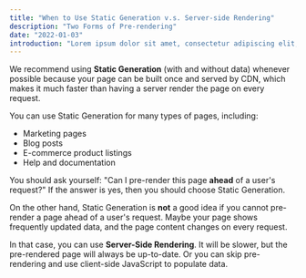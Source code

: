 ```yaml
---
title: "When to Use Static Generation v.s. Server-side Rendering"
description: "Two Forms of Pre-rendering"
date: "2022-01-03"
introduction: "Lorem ipsum dolor sit amet, consectetur adipiscing elit, sed do eiusmod tempor incididunt ut labore et dolore magna aliqua. Turpis in eu mi bibendum neque egestas. Feugiat in ante metus dictum at. A iaculis at erat pellentesque adipiscing commodo elit at. Posuere lorem ipsum dolor sit amet consectetur adipiscing elit duis."
---
```


We recommend using **Static Generation** (with and without data) whenever possible because your page can be built once and served by CDN, which makes it much faster than having a server render the page on every request.

You can use Static Generation for many types of pages, including:

- Marketing pages
- Blog posts
- E-commerce product listings
- Help and documentation

You should ask yourself: "Can I pre-render this page **ahead** of a user's request?" If the answer is yes, then you should choose Static Generation.

On the other hand, Static Generation is **not** a good idea if you cannot pre-render a page ahead of a user's request. Maybe your page shows frequently updated data, and the page content changes on every request.

In that case, you can use **Server-Side Rendering**. It will be slower, but the pre-rendered page will always be up-to-date. Or you can skip pre-rendering and use client-side JavaScript to populate data.
